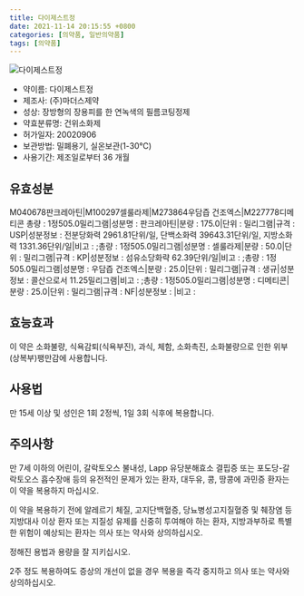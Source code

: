 ```yaml
---
title: 다이제스트정
date: 2021-11-14 20:15:55 +0800
categories: [의약품, 일반의약품]
tags: [의약품]
---
```

![다이제스트정](https://nedrug.mfds.go.kr/pbp/cmn/itemImageDownload/1N_tI6JB9dY)

- 약이름: 다이제스트정
- 제조사: (주)마더스제약
- 성상: 장방형의 장용피를 한 연녹색의 필름코팅정제
- 약효분류명: 건위소화제
- 허가일자: 20020906
- 보관방법: 밀폐용기, 실온보관(1-30℃)
- 사용기간: 제조일로부터 36 개월
## 유효성분
M040678판크레아틴|M100297셀룰라제|M273864우담즙 건조엑스|M227778디메티콘
총량 : 1정505.0밀리그램|성분명 : 판크레아틴|분량 : 175.0|단위 : 밀리그램|규격 : USP|성분정보 : 전분당화력 2961.81단위/일, 단백소화력 39643.31단위/일, 지방소화력 1331.36단위/일|비고 : ;총량 : 1정505.0밀리그램|성분명 : 셀룰라제|분량 : 50.0|단위 : 밀리그램|규격 : KP|성분정보 : 섬유소당화략 62.39단위/일|비고 : ;총량 : 1정505.0밀리그램|성분명 : 우담즙 건조엑스|분량 : 25.0|단위 : 밀리그램|규격 : 생규|성분정보 : 콜산으로서 11.25밀리그램|비고 : ;총량 : 1정505.0밀리그램|성분명 : 디메티콘|분량 : 25.0|단위 : 밀리그램|규격 : NF|성분정보 : |비고 :
## 효능효과
이 약은 소화불량, 식욕감퇴(식욕부진), 과식, 체함, 소화촉진, 소화불량으로 인한 위부(상복부)팽만감에 사용합니다.

## 사용법
만 15세 이상 및 성인은 1회 2정씩, 1일 3회 식후에 복용합니다.

## 주의사항
만 7세 이하의 어린이, 갈락토오스 불내성, Lapp 유당분해효소 결핍증 또는 포도당-갈락토오스 흡수장애 등의 유전적인 문제가 있는 환자, 대두유, 콩, 땅콩에 과민증 환자는 이 약을 복용하지 마십시오.

이 약을 복용하기 전에 알레르기 체질, 고지단백혈증, 당뇨병성고지질혈증 및 췌장염 등 지방대사 이상 환자 또는 지질성 유제를 신중히 투여해야 하는 환자, 지방과부하로 특별한 위험이 예상되는 환자는 의사 또는 약사와 상의하십시오.

정해진 용법과 용량을 잘 지키십시오.

2주 정도 복용하여도 증상의 개선이 없을 경우 복용을 즉각 중지하고 의사 또는 약사와 상의하십시오.

